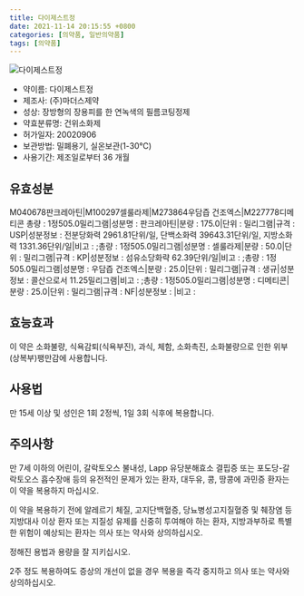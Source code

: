 ```yaml
---
title: 다이제스트정
date: 2021-11-14 20:15:55 +0800
categories: [의약품, 일반의약품]
tags: [의약품]
---
```

![다이제스트정](https://nedrug.mfds.go.kr/pbp/cmn/itemImageDownload/1N_tI6JB9dY)

- 약이름: 다이제스트정
- 제조사: (주)마더스제약
- 성상: 장방형의 장용피를 한 연녹색의 필름코팅정제
- 약효분류명: 건위소화제
- 허가일자: 20020906
- 보관방법: 밀폐용기, 실온보관(1-30℃)
- 사용기간: 제조일로부터 36 개월
## 유효성분
M040678판크레아틴|M100297셀룰라제|M273864우담즙 건조엑스|M227778디메티콘
총량 : 1정505.0밀리그램|성분명 : 판크레아틴|분량 : 175.0|단위 : 밀리그램|규격 : USP|성분정보 : 전분당화력 2961.81단위/일, 단백소화력 39643.31단위/일, 지방소화력 1331.36단위/일|비고 : ;총량 : 1정505.0밀리그램|성분명 : 셀룰라제|분량 : 50.0|단위 : 밀리그램|규격 : KP|성분정보 : 섬유소당화략 62.39단위/일|비고 : ;총량 : 1정505.0밀리그램|성분명 : 우담즙 건조엑스|분량 : 25.0|단위 : 밀리그램|규격 : 생규|성분정보 : 콜산으로서 11.25밀리그램|비고 : ;총량 : 1정505.0밀리그램|성분명 : 디메티콘|분량 : 25.0|단위 : 밀리그램|규격 : NF|성분정보 : |비고 :
## 효능효과
이 약은 소화불량, 식욕감퇴(식욕부진), 과식, 체함, 소화촉진, 소화불량으로 인한 위부(상복부)팽만감에 사용합니다.

## 사용법
만 15세 이상 및 성인은 1회 2정씩, 1일 3회 식후에 복용합니다.

## 주의사항
만 7세 이하의 어린이, 갈락토오스 불내성, Lapp 유당분해효소 결핍증 또는 포도당-갈락토오스 흡수장애 등의 유전적인 문제가 있는 환자, 대두유, 콩, 땅콩에 과민증 환자는 이 약을 복용하지 마십시오.

이 약을 복용하기 전에 알레르기 체질, 고지단백혈증, 당뇨병성고지질혈증 및 췌장염 등 지방대사 이상 환자 또는 지질성 유제를 신중히 투여해야 하는 환자, 지방과부하로 특별한 위험이 예상되는 환자는 의사 또는 약사와 상의하십시오.

정해진 용법과 용량을 잘 지키십시오.

2주 정도 복용하여도 증상의 개선이 없을 경우 복용을 즉각 중지하고 의사 또는 약사와 상의하십시오.

